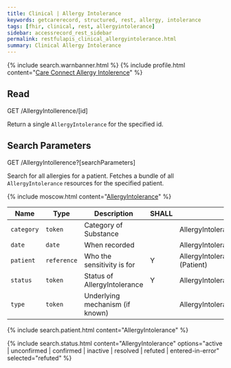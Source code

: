 ```yaml
---
title: Clinical | Allergy Intolerance
keywords: getcarerecord, structured, rest, allergy, intolerance
tags: [fhir, clinical, rest, allergyintolerance]
sidebar: accessrecord_rest_sidebar
permalink: restfulapis_clinical_allergyintolerance.html
summary: Clinical Allergy Intolerance
---
```

{% include search.warnbanner.html %}
{% include profile.html content="[Care Connect Allergy Intolerence](http://www.interopen.org/candidate-profiles/care-connect/CareConnect-AllergyIntolerance-1.html)" %}

## Read ##

<div markdown="span" class="alert alert-success" role="alert">
GET /AllergyIntollerence/[id]</div>

Return a single `AllergyIntolerance` for the specified id.

## Search Parameters ##

<div markdown="span" class="alert alert-success" role="alert">
GET /AllergyIntollerence?[searchParameters]</div>

Search for all allergies for a patient. Fetches a bundle of all `AllergyIntolerance` resources for the specified patient.

{% include moscow.html content="[AllergyIntolerance](https://www.hl7.org/fhir/DSTU2/allergyintolerance.html#search)" %}

| Name | Type | Description | SHALL | Path |
|------|------|-------------|-------|------|
| `category` | `token` | Category of Substance || AllergyIntolerance.category |
| `date` | `date` | When recorded || AllergyIntolerance.recordedDate |
| `patient` | `reference` | Who the sensitivity is for | Y | AllergyIntolerance.patient<br>(Patient) |
| `status` | `token` | Status of AllergyIntolerance	| Y | AllergyIntolerance.status |
| `type` | `token` | Underlying mechanism (if known) || AllergyIntolerance.type |

{% include search.patient.html content="AllergyIntolerance" %}

{% include search.status.html content="AllergyIntolerance" options="active | unconfirmed | confirmed | inactive | resolved | refuted | entered-in-error" selected="refuted" %}
